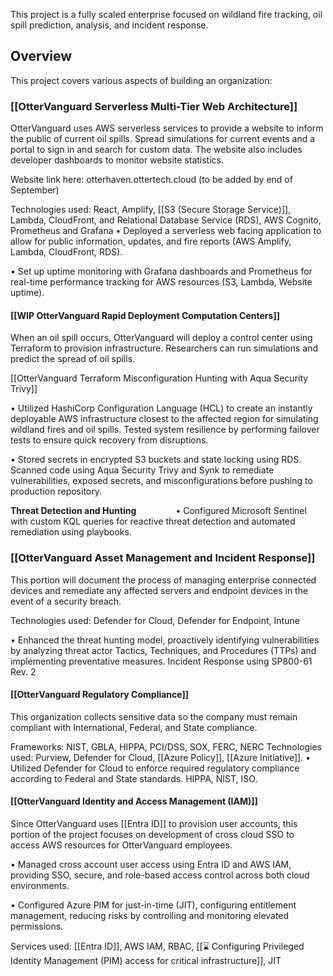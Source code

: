 This project is a fully scaled enterprise focused on wildland fire tracking, oil spill prediction, analysis, and incident response.
## Overview
This project covers various aspects of building an organization:
### [[OtterVanguard Serverless Multi-Tier Web Architecture]]
OtterVanguard uses AWS serverless services to provide a website to inform the public of current oil spills. Spread simulations for current events and a portal to sign in and search for custom data. The website also includes developer dashboards to monitor website statistics.

Website link here: otterhaven.ottertech.cloud (to be added by end of September)

Technologies used: React, Amplify, [[S3 (Secure Storage Service)]], Lambda, CloudFront, and Relational Database Service (RDS), AWS Cognito, Prometheus and Grafana
• Deployed a serverless web facing application to allow for public information, updates, and fire reports (AWS Amplify, Lambda, CloudFront, RDS).

• Set up uptime monitoring with Grafana dashboards and Prometheus for real-time performance tracking for AWS resources (S3, Lambda, Website uptime).
#### [[WIP OtterVanguard Rapid Deployment Computation Centers]]
When an oil spill occurs, OtterVanguard will deploy a control center using Terraform to provision infrastructure. Researchers can run simulations and predict the spread of oil spills.

[[OtterVanguard Terraform Misconfiguration Hunting with Aqua Security Trivy]]

• Utilized HashiCorp Configuration Language (HCL) to create an instantly deployable AWS infrastructure closest to the affected region for simulating wildland fires and oil spills. Tested system resilience by performing failover tests to ensure quick recovery from disruptions.

• Stored secrets in encrypted S3 buckets and state locking using RDS. Scanned code using Aqua Security Trivy and Synk to remediate vulnerabilities, exposed secrets, and misconfigurations before pushing to production repository.

**Threat Detection and Hunting**                
• Configured Microsoft Sentinel with custom KQL queries for reactive threat detection and automated remediation using playbooks.

### [[OtterVanguard Asset Management and Incident Response]]
This portion will document the process of managing enterprise connected devices and remediate any affected servers and endpoint devices in the event of a security breach. 

Technologies used: Defender for Cloud, Defender for Endpoint, Intune

• Enhanced the threat hunting model, proactively identifying vulnerabilities by analyzing threat actor Tactics, Techniques, and Procedures (TTPs) and implementing preventative measures.
Incident Response using SP800-61 Rev. 2
#### [[OtterVanguard Regulatory Compliance]]
This organization collects sensitive data so the company must remain compliant with International, Federal, and State compliance. 

Frameworks: NIST, GBLA, HIPPA, PCI/DSS, SOX, FERC, NERC
Technologies used: Purview, Defender for Cloud, [[Azure Policy]], [[Azure Initiative]]. 
• Utilized Defender for Cloud to enforce required regulatory compliance according to Federal and State standards. HIPPA, NIST, ISO.

#### [[OtterVanguard Identity and Access Management (IAM)]]
Since OtterVanguard uses [[Entra ID]] to provision user accounts, this portion of the project focuses on development of cross cloud SSO to access AWS resources for OtterVanguard employees.

• Managed cross account user access using Entra ID and AWS IAM, providing SSO, secure, and role-based access control across both cloud environments.

• Configured Azure PIM for just-in-time (JIT), configuring entitlement management, reducing risks by controlling and monitoring elevated permissions.

Services used: [[Entra ID]], AWS IAM, RBAC, [[⌛ Configuring Privileged Identity Management (PIM) access for critical infrastructure]], JIT

